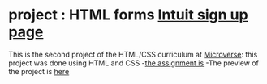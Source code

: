 # project : HTML forms [Intuit sign up page](https://accounts.intuit.com/signup.html?offering_id=Intuit.ifs.mint&namespace_id=50000026&redirect_url=https%3A%2F%2Fmint.intuit.com%2Foverview.event%3Futm_medium%3Ddirect%26cta%3Dhero_sign_up_free_ProspectWeb%26adobe_mc%3DMCMID%253D81700940268643878364324416532651494628%257CMCORGID%253D969430F0543F253D0A4C98C6%252540AdobeOrg%257CTS%253D1568060497%26ivid%3Db1274535-467c-4c3a-a2b9-50203bdcb161)
This is the second project of the HTML/CSS curriculum at [Microverse](https://www.microverse.org/):
this project was done using HTML and CSS 
-[the assignment is](https://www.theodinproject.com/courses/html5-and-css3/lessons/html-forms)
-The preview of the project is [here](https://muhenge.github.io/signupForm/signup.html)
